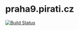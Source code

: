 # praha9.pirati.cz

[![Build Status](https://travis-ci.org/pirati-web/praha9.pirati.cz.svg?branch=master)](https://travis-ci.org/pirati-web/praha9.pirati.cz)
